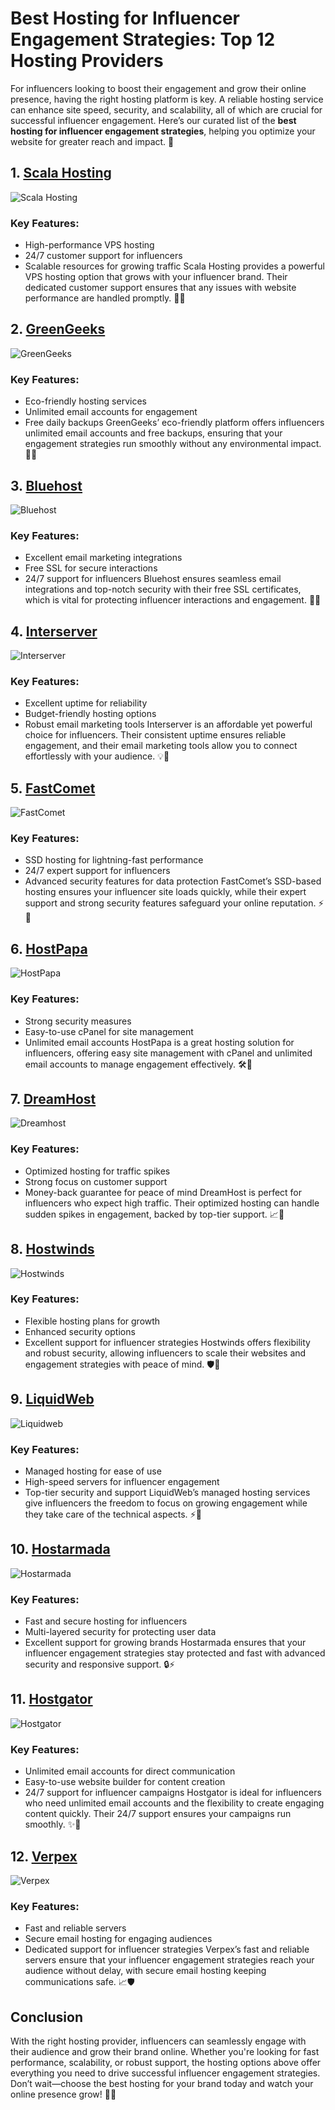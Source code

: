# Best Hosting for Influencer Engagement Strategies: Top 12 Hosting Providers

For influencers looking to boost their engagement and grow their online presence, having the right hosting platform is key. A reliable hosting service can enhance site speed, security, and scalability, all of which are crucial for successful influencer engagement. Here’s our curated list of the **best hosting for influencer engagement strategies**, helping you optimize your website for greater reach and impact. 🌟

## 1. [Scala Hosting](https://snipitx.com/scala-jy)
![Scala Hosting](https://i.imgur.com/uJ5JIK3.png "Scala Web Hosting")
### Key Features:
- High-performance VPS hosting
- 24/7 customer support for influencers
- Scalable resources for growing traffic
Scala Hosting provides a powerful VPS hosting option that grows with your influencer brand. Their dedicated customer support ensures that any issues with website performance are handled promptly. 🚀💬

## 2. [GreenGeeks](https://snipitx.com/greengeeks-jy)
![GreenGeeks](https://i.imgur.com/eEwuntu.jpg "GreenGeeks Hosting")
### Key Features:
- Eco-friendly hosting services
- Unlimited email accounts for engagement
- Free daily backups
GreenGeeks’ eco-friendly platform offers influencers unlimited email accounts and free backups, ensuring that your engagement strategies run smoothly without any environmental impact. 🌱📧

## 3. [Bluehost](https://snipitx.com/bluehost-jy)
![Bluehost](https://i.imgur.com/PasFF9E.jpeg "Bluehost Hosting")
### Key Features:
- Excellent email marketing integrations
- Free SSL for secure interactions
- 24/7 support for influencers
Bluehost ensures seamless email integrations and top-notch security with their free SSL certificates, which is vital for protecting influencer interactions and engagement. 🔐💬

## 4. [Interserver](https://snipitx.com/interserver-jy)
![Interserver](https://i.imgur.com/OM5dOEW.jpeg "Interserver Hosting")
### Key Features:
- Excellent uptime for reliability
- Budget-friendly hosting options
- Robust email marketing tools
Interserver is an affordable yet powerful choice for influencers. Their consistent uptime ensures reliable engagement, and their email marketing tools allow you to connect effortlessly with your audience. 💡📧

## 5. [FastComet](https://snipitx.com/fastcomet-jy)
![FastComet](https://i.imgur.com/7qgXuWp.png "FastComet Hosting")
### Key Features:
- SSD hosting for lightning-fast performance
- 24/7 expert support for influencers
- Advanced security features for data protection
FastComet’s SSD-based hosting ensures your influencer site loads quickly, while their expert support and strong security features safeguard your online reputation. ⚡🔐

## 6. [HostPapa](https://snipitx.com/hostpapa-jy)
![HostPapa](https://i.imgur.com/ouDTkvl.jpeg "HostPapa Hosting")
### Key Features:
- Strong security measures
- Easy-to-use cPanel for site management
- Unlimited email accounts
HostPapa is a great hosting solution for influencers, offering easy site management with cPanel and unlimited email accounts to manage engagement effectively. 🛠️📩

## 7. [DreamHost](https://snipitx.com/dreamhost-jy)
![Dreamhost](https://i.imgur.com/rXIg8ip.jpeg "Dreamhost Hosting")
### Key Features:
- Optimized hosting for traffic spikes
- Strong focus on customer support
- Money-back guarantee for peace of mind
DreamHost is perfect for influencers who expect high traffic. Their optimized hosting can handle sudden spikes in engagement, backed by top-tier support. 📈💬

## 8. [Hostwinds](https://snipitx.com/hostwinds-jy)
![Hostwinds](https://i.imgur.com/53aSNXx.jpeg "Hostwinds Hosting")
### Key Features:
- Flexible hosting plans for growth
- Enhanced security options
- Excellent support for influencer strategies
Hostwinds offers flexibility and robust security, allowing influencers to scale their websites and engagement strategies with peace of mind. 🛡️🚀

## 9. [LiquidWeb](https://snipitx.com/liquidweb-jy)
![Liquidweb](https://i.imgur.com/4IvT9SC.jpeg "Liquidweb Hosting")
### Key Features:
- Managed hosting for ease of use
- High-speed servers for influencer engagement
- Top-tier security and support
LiquidWeb’s managed hosting services give influencers the freedom to focus on growing engagement while they take care of the technical aspects. ⚡💼

## 10. [Hostarmada](https://snipitx.com/hostarmada-jy)
![Hostarmada](https://i.imgur.com/KFbdf3o.jpeg "Hostarmada Hosting")
### Key Features:
- Fast and secure hosting for influencers
- Multi-layered security for protecting user data
- Excellent support for growing brands
Hostarmada ensures that your influencer engagement strategies stay protected and fast with advanced security and responsive support. 🔒⚡

## 11. [Hostgator](https://snipitx.com/hostgator-jy)
![Hostgator](https://i.imgur.com/BcVkH57.jpeg "Hostgator Hosting")
### Key Features:
- Unlimited email accounts for direct communication
- Easy-to-use website builder for content creation
- 24/7 support for influencer campaigns
Hostgator is ideal for influencers who need unlimited email accounts and the flexibility to create engaging content quickly. Their 24/7 support ensures your campaigns run smoothly. ✨📧

## 12. [Verpex](https://snipitx.com/verpex-jy)
![Verpex](https://i.imgur.com/6x5LhiS.jpeg "Verpex Hosting")
### Key Features:
- Fast and reliable servers
- Secure email hosting for engaging audiences
- Dedicated support for influencer strategies
Verpex’s fast and reliable servers ensure that your influencer engagement strategies reach your audience without delay, with secure email hosting keeping communications safe. 📈🛡️

## Conclusion
With the right hosting provider, influencers can seamlessly engage with their audience and grow their brand online. Whether you're looking for fast performance, scalability, or robust support, the hosting options above offer everything you need to drive successful influencer engagement strategies. Don’t wait—choose the best hosting for your brand today and watch your online presence grow! 🚀✨
